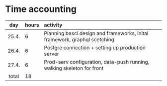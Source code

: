 # Time accounting

|  day  | hours | activity                                                                  |
| :---: | :---- | :------------------------------------------------------------------------ |
| 25.4. | 6     | Planning basci design and frameworks, inital framework, graphql scetching |
| 26.4. | 6     | Postgre connection + setting up production server                         |
| 27.4. | 6     | Prod-serv configuration, data-push running, walking skeleton for front    |
| total | 18    |                                                                           |
